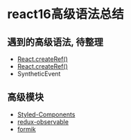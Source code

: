 # react16高级语法总结

## 遇到的高级语法, 待整理
- [React.createRef()](./04、React.createRef()/README.md)
- [React.createRef()](./05、react%20portals.md)
- SyntheticEvent



## 高级模块
- [Styled-Components](https://segmentfault.com/a/1190000014682665)
- [redux-observable](https://redux-observable-cn.js.org)
- [formik](./03、formik相关系列文章.md)


